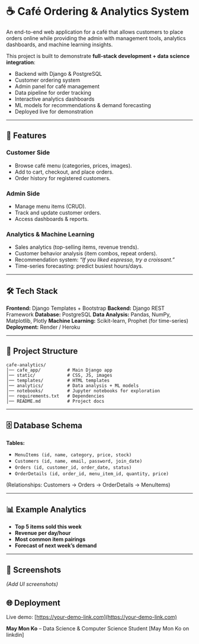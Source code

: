 # ☕ Café Ordering & Analytics System

An end-to-end web application for a café that allows customers to place orders online while providing the admin with management tools, analytics dashboards, and machine learning insights.

This project is built to demonstrate **full-stack development + data science integration**:

* Backend with Django & PostgreSQL
* Customer ordering system
* Admin panel for café management
* Data pipeline for order tracking
* Interactive analytics dashboards
* ML models for recommendations & demand forecasting
* Deployed live for demonstration

---

## 🚀 Features

### Customer Side

* Browse café menu (categories, prices, images).
* Add to cart, checkout, and place orders.
* Order history for registered customers.

### Admin Side

* Manage menu items (CRUD).
* Track and update customer orders.
* Access dashboards & reports.

### Analytics & Machine Learning

* Sales analytics (top-selling items, revenue trends).
* Customer behavior analysis (item combos, repeat orders).
* Recommendation system: *“If you liked espresso, try a croissant.”*
* Time-series forecasting: predict busiest hours/days.

---

## 🛠️ Tech Stack

**Frontend:** Django Templates + Bootstrap
**Backend:** Django REST Framework
**Database:** PostgreSQL
**Data Analysis:** Pandas, NumPy, Matplotlib, Plotly
**Machine Learning:** Scikit-learn, Prophet (for time-series)
**Deployment:** Render / Heroku

---

## 📂 Project Structure

```
cafe-analytics/
│── cafe_app/          # Main Django app
│── static/            # CSS, JS, images
│── templates/         # HTML templates
│── analytics/         # Data analysis + ML models
│── notebooks/         # Jupyter notebooks for exploration
│── requirements.txt   # Dependencies
│── README.md          # Project docs
```

---

## 🗄️ Database Schema

**Tables:**

* `MenuItems (id, name, category, price, stock)`
* `Customers (id, name, email, password, join_date)`
* `Orders (id, customer_id, order_date, status)`
* `OrderDetails (id, order_id, menu_item_id, quantity, price)`

(Relationships: Customers → Orders → OrderDetails → MenuItems)

---

## 📊 Example Analytics

* **Top 5 items sold this week**
* **Revenue per day/hour**
* **Most common item pairings**
* **Forecast of next week’s demand**

---

## 📸 Screenshots

*(Add UI screenshots)*


## 🌐 Deployment

Live demo: [https://your-demo-link.com](https://your-demo-link.com)


**May Mon Ko** – Data Science & Computer Science Student
[May Mon Ko on linkdin]
